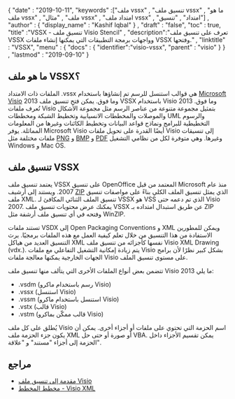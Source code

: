 {
  "date" : "2019-10-11",
  "keywords" :["ملف vssx" , "تنسيق ملف vssx" , "ما هو ملف vssx" , "ملف" , "مثال vssx" , "امتداد ملف vssx" , "امتداد" , "تنسيق"] ,
  "author" : {
    "display_name" : "Kashif Iqbal"
} ,
  "draft" : "false",
  "toc" : true,
  "title" :"VSSX - تنسيق ملف Visio Stencil" ,
  "description":"تعرف على تنسيق ملف VSSX وواجهات برمجة التطبيقات التي يمكنها إنشاء ملفات VSSX وفتحها." ,
  "linktitle" : "VSSX",
  "menu" : {
    "docs" : {
	  "identifier":"visio-vssx",
      "parent" : "visio"
}
} ,
  "lastmod" : "2019-09-10"
}

## ما هو ملف VSSX؟

الملفات ذات الامتداد .vssx هي قوالب استنسل للرسم تم إنشاؤها باستخدام [Microsoft Visio](https://products.office.com/en/visio/flowchart-software) 2013 وما فوق. يمكن فتح تنسيق ملف VSSX باستخدام Visio 2013 وما فوق. تُعرف ملفات Visio بتمثيل مجموعة متنوعة من عناصر الرسم مثل مجموعة الأشكال والموصلات والمخططات الانسيابية وتخطيط الشبكة ومخططات UML والرسوم التخطيطية للبرامج ونماذج قواعد البيانات وتخطيط الكائنات وغيرها من المعلومات المماثلة. يوفر Microsoft Visio أيضًا القدرة على تحويل ملفات Visio إلى تنسيقات ملفات مختلفة مثل [PNG](/ar/image/png/) و [BMP](/ar/image/bmp/) و [PDF](/ar/pdf/) وغيرها. وهي متوفرة لكل من نظامي التشغيل Windows و Mac OS.

## تنسيق ملف VSSX

يعتمد تنسيق ملف VSSX على تنسيق OpenOffice المعتمد من قبل Microsoft منذ عام 2007. ويستند إلى أرشيف [ZIP](/ar/compression/zip/) الذي يمثل تنسيق الملف الكلي بناءً على مواصفات تنسيق ملف XML. تنسيق الملف الثنائي المكافئ لـ VSSX هو VSS الذي تم دعمه حتى Visio 2007. يمكنك عرض محتويات تنسيق ملف VSSX عن طريق استبدال امتداده بـ ZIP وفتحه في أي تنسيق ملف أرشفة مثل WinZIP.

تستند ملفات VSDX إلى Open Packaging Conventions و XML ويمكن للمطورين الاستفادة من هذا التنسيق من خلال تعلم كيفية العمل مع هذه الملفات برمجيًا. يرث التنسيق العديد من هياكل XML نفسها كأجزائه من تنسيق ملف Visio XML Drawing (vdx.). يتم زيادة إمكانية التشغيل التفاعلي مع ملفات Visio بشكل كبير نظرًا لأن برامج الجهات الخارجية يمكنها معالجة ملفات Visio على مستوى تنسيق الملف.

تتضمن بعض أنواع الملفات الأخرى التي يتألف منها تنسيق ملف Visio 2013 ما يلي:

* .vsdm (رسم باستخدام ماكرو Visio)
* .vssx (استنسل Visio)
* .vssm (استنسل باستخدام ماكرو Visio)
* .vstx (قالب Visio)
* .vstm (قالب ممكّن بماكرو Visio)

يُطلق على كل ملف Visio اسم الحزمة التي تحتوي على ملفات أو أجزاء أخرى. يمكن أن يكون جزء الحزمة ملف XML أو صورة أو حتى حل VBA. يمكن تقسيم الأجزاء داخل الحزمة إلى أجزاء "مستند" و "علاقة".

## مراجع ##

* [مقدمة إلى تنسيق ملف Visio](https://docs.microsoft.com/en-us/office/client-developer/visio/introduction-to-the-visio-file-formatvsdx)
* [مخطط المخطط - Visio XML](https://docs.microsoft.com/en-us/office/client-developer/visio/schema-mapvisio-xml)

